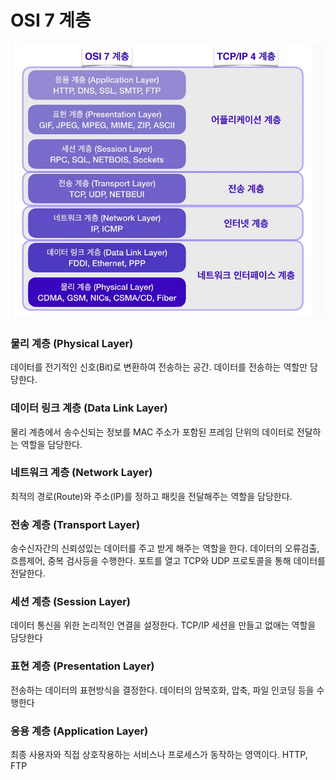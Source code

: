 # OSI 7 계층
![network_layer](./img/network_layer.png)

### 물리 계층 (Physical Layer)
데이터를 전기적인 신호(Bit)로 변환하여 전송하는 공간. 데이터를 전송하는 역할만 담당한다.

### 데이터 링크 계층 (Data Link Layer)
물리 계층에서 송수신되는 정보를 MAC 주소가 포함된 프레임 단위의 데이터로 전달하는 역할을 담당한다. 

### 네트워크 계층 (Network Layer)
최적의 경로(Route)와 주소(IP)를 정하고 패킷을 전달해주는 역할을 담당한다. 

### 전송 계층 (Transport Layer)
송수신자간의 신뢰성있는 데이터를 주고 받게 해주는 역할을 한다. 데이터의 오류검출, 흐름제어, 중복 검사등을 수행한다. 포트를 열고 TCP와 UDP 프로토콜을 통해 데이터를 전달한다.

### 세션 계층 (Session Layer)
데이터 통신을 위한 논리적인 연결을 설정한다. TCP/IP 세션을 만들고 없애는 역할을 담당한다

### 표현 계층 (Presentation Layer)
전송하는 데이터의 표현방식을 결정한다. 데이터의 암복호화, 압축, 파일 인코딩 등을 수행한다

### 응용 계층 (Application Layer)
최종 사용자와 직접 상호작용하는 서비스나 프로세스가 동작하는 영역이다. HTTP, FTP

